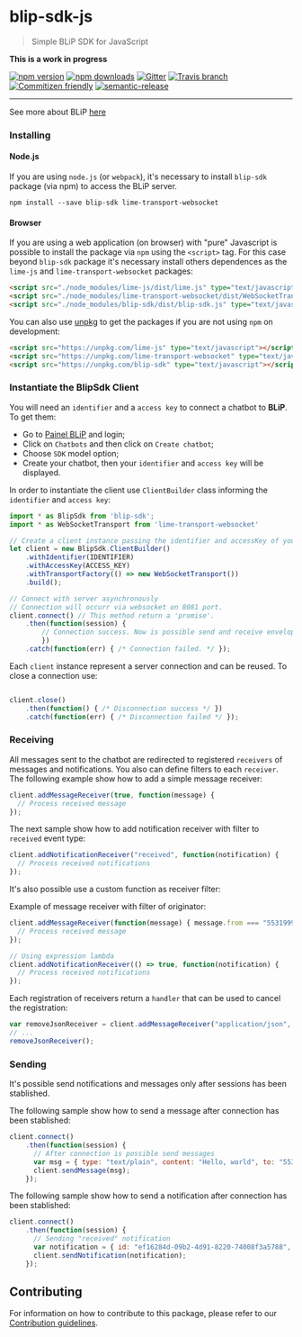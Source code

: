 # blip-sdk-js
> Simple BLiP SDK for JavaScript

**This is a work in progress**

[![npm version](https://img.shields.io/npm/v/blip-sdk.svg?style=flat-square)](https://www.npmjs.com/package/blip-sdk)
[![npm downloads](https://img.shields.io/npm/dm/blip-sdk.svg?style=flat-square)](https://www.npmjs.com/package/blip-sdk) [![Gitter](https://img.shields.io/gitter/room/nwjs/nw.js.svg?style=flat-square)](https://gitter.im/takenet/blip-sdk-js)
[![Travis branch](https://img.shields.io/travis/rust-lang/rust/master.svg?style=flat-square)](https://travis-ci.org/takenet/blip-sdk-js)
[![Commitizen friendly](https://img.shields.io/badge/commitizen-friendly-brightgreen.svg?style=flat-square)](http://commitizen.github.io/cz-cli/)
[![semantic-release](https://img.shields.io/badge/%20%20%F0%9F%93%A6%F0%9F%9A%80-semantic--release-e10079.svg?style=flat-square)](https://github.com/semantic-release/semantic-release)

--------

See more about BLiP [here](http://blip.ai/)

### Installing

#### Node.js

If you are using `node.js` (or `webpack`), it's necessary to install `blip-sdk` package (via npm) to access the BLiP server.

    npm install --save blip-sdk lime-transport-websocket

#### Browser

If you are using a web application (on browser) with "pure" Javascript is possible to install the package via `npm` using the `<script>` tag. For this case beyond `blip-sdk` package it's necessary install others dependences as the `lime-js` and `lime-transport-websocket` packages:

```html
<script src="./node_modules/lime-js/dist/lime.js" type="text/javascript"></script>
<script src="./node_modules/lime-transport-websocket/dist/WebSocketTransport.js" type="text/javascript"></script>
<script src="./node_modules/blip-sdk/dist/blip-sdk.js" type="text/javascript"></script>
```

You can also use [unpkg](https://unpkg.com) to get the packages if you are not using `npm` on development:
```html
<script src="https://unpkg.com/lime-js" type="text/javascript"></script>
<script src="https://unpkg.com/lime-transport-websocket" type="text/javascript"></script>
<script src="https://unpkg.com/blip-sdk" type="text/javascript"></script>
```


### Instantiate the BlipSdk Client

You will need an `identifier` and a `access key` to connect a chatbot to **BLiP**. To get them:
- Go to [Painel BLiP](http://portal.blip.ai/) and login;
- Click on `Chatbots` and then click on `Create chatbot`;
- Choose `SDK` model option;
- Create your chatbot, then your `identifier` and `access key` will be displayed.

In order to instantiate the client use `ClientBuilder` class informing the `identifier` and `access key`:

```javascript
import * as BlipSdk from 'blip-sdk';
import * as WebSocketTransport from 'lime-transport-websocket'

// Create a client instance passing the identifier and accessKey of your chatbot
let client = new BlipSdk.ClientBuilder()
    .withIdentifier(IDENTIFIER)
    .withAccessKey(ACCESS_KEY)
    .withTransportFactory(() => new WebSocketTransport())
    .build();

// Connect with server asynchronously
// Connection will occurr via websocket on 8081 port.
client.connect() // This method return a 'promise'.
    .then(function(session) {
        // Connection success. Now is possible send and receive envelopes from server. */
        })
    .catch(function(err) { /* Connection failed. */ });

```

Each `client` instance represent a server connection and can be reused. To close a connection use:

```javascript

client.close()
    .then(function() { /* Disconnection success */ })
    .catch(function(err) { /* Disconnection failed */ });

```

### Receiving

All messages sent to the chatbot are redirected to registered `receivers` of messages and notifications. You also can define filters to each `receiver`.
The following example show how to add a simple message receiver:

```javascript
client.addMessageReceiver(true, function(message) {
  // Process received message
});

```
The next sample show how to add notification receiver with filter to `received` event type:

```javascript
client.addNotificationReceiver("received", function(notification) {
  // Process received notifications
});

```

It's also possible use a custom function as receiver filter:

Example of message receiver with filter of originator:

```javascript
client.addMessageReceiver(function(message) { message.from === "553199990000@0mn.io" }, function(message) {
  // Process received message
});

// Using expression lambda
client.addNotificationReceiver(() => true, function(notification) {
  // Process received notifications
});

```

Each registration of receivers return a `handler` that can be used to cancel the registration:

```javascript
var removeJsonReceiver = client.addMessageReceiver("application/json", handleJson);
// ...
removeJsonReceiver();
```

### Sending

It's possible send notifications and messages only after sessions has been stablished.

The following sample show how to send a message after connection has been stablished:

```javascript
client.connect()
    .then(function(session) {
      // After connection is possible send messages
      var msg = { type: "text/plain", content: "Hello, world", to: "553199990000@0mn.io" };
      client.sendMessage(msg);
    });
```

The following sample show how to send a notification after connection has been stablished:

```javascript
client.connect()
    .then(function(session) {
      // Sending "received" notification
      var notification = { id: "ef16284d-09b2-4d91-8220-74008f3a5788", to: "553199990000@0mn.io", event: Lime.NotificationEvent.RECEIVED };
      client.sendNotification(notification);
    });
```

## Contributing

For information on how to contribute to this package, please refer to our [Contribution guidelines](https://github.com/takenet/blip-sdk-js/blob/master/CONTRIBUTING.md).
